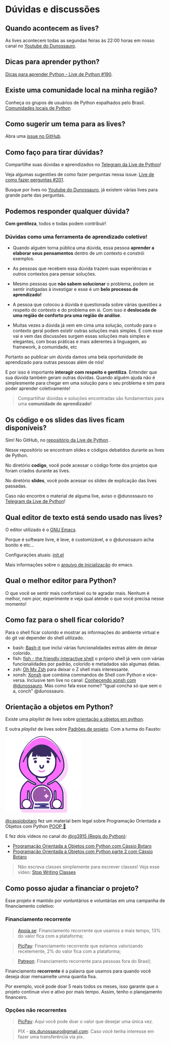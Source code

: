 # Dúvidas e discussões

## Quando acontecem as lives?

As lives acontecem todas as segundas feiras às 22:00 horas em nosso canal no [Youtube do Dunossauro](https://www.youtube.com/dunossauro).

## Dicas para aprender python?
[Dicas para aprender Python - Live de Python #190](https://youtu.be/HSotf1Amess).

## Existe uma comunidade local na minha região?

Conheça os grupos de usuários de Python espalhados pelo Brasil.
[Comunidades locais de Python](https://python.org.br/comunidades-locais/)

## Como sugerir um tema para as lives?
Abra uma [issue no GitHub](https://github.com/dunossauro/live-de-python/issues).


## Como faço para tirar dúvidas?

Compartilhe suas dúvidas e aprendizados no [Telegram da Live de Python](https://t.me/livepython)!

Veja algumas sugestões de como fazer perguntas nessa issue:
[Live de como fazer perguntas #201](https://github.com/dunossauro/live-de-python/issues/201).

Busque por lives no [Youtube do Dunossauro](https://www.youtube.com/dunossauro), já existem várias lives para grande parte das perguntas.

## Podemos responder qualquer dúvida?

**Com gentileza**, todos e todas podem contribuir!

### Dúvidas como uma ferramenta de **aprendizado coletivo**!

- Quando alguém torna pública uma dúvida, essa pessoa **aprender a elaborar seus pensamentos** dentro de um contexto e constrói exemplos.

- As pessoas que recebem essa dúvida trazem suas experiências e outros contextos para pensar soluções.

- Mesmo pessoas que **não sabem solucionar** o problema, podem se sentir instigadas à investigar e esse é um **belo processo de aprendizado!**

- A pessoa que colocou a dúvida é questionada sobre várias questões a respeito do contexto e do problema em si. Com isso é **deslocada de uma região de conforto pra uma região de análise**.

- Muitas vezes a dúvida já vem em cima uma solução, contudo para o contexto geral podem existir outras soluções mais simples. E com esse vai e vem das discussões surgem essas soluções mais simples e elegantes, com boas práticas e mais aderentes à linguagem, ao framework, à comunidade, etc

Portanto ao publicar um dúvida damos uma bela oportunidade de aprendizado para outras pessoas além de nós!

E por isso é importante **interagir com respeito e gentiliza**. Entender que sua dúvida também geram outras dúvidas. Quando alguém ajuda não é simplesmente para chegar em uma solução para o seu problema e sim para poder aprender coletivamente!

> Compartilhar dúvidas e soluções encontradas são fundamentais para uma **comunidade de aprendizado!**

## Os código e os slides das lives ficam disponíveis?

Sim! No GitHub, no [repositório da Live de Python](https://github.com/dunossauro/live-de-python) .

Nesse repositório se encontram slides e códigos debatidos durante as lives de Python.

No diretório **codigo**, você pode acessar o código fonte dos projetos que foram criados durante as lives.

No diretório **slides**, você pode acessar os slides de explicação das lives passadas.

Caso não encontre o material de alguma live, aviso o @dunossauro no [Telegram da Live de Python](https://t.me/livepython)!

## Qual editor de texto está sendo usado nas lives?

O editor utilizado é o [GNU Emacs](https://www.gnu.org/software/emacs/).

Porque é software livre, é leve, é customizável, e o @dunossauro acha bonito e etc...

Configurações atuais:
[init.el](https://gitlab.com/dunossauro/dotfiles/-/blob/master/emacs/init.el)

Mais informações sobre o [arquivo de inicialização](https://www.gnu.org/software/emacs/manual/html_node/emacs/Init-File.html) do emacs.


## Qual o melhor editor para Python?

O que você se sentir mais confortável ou te agradar mais. Nenhum é melhor, nem pior, experimente e veja qual atende o que você precisa nesse momento!


## Como faz para o shell ficar colorido?

Para o shell ficar colorido e mostrar as informações do ambiente virtual e do git vai depender do shell utilizado.

- bash: [Bash-it](https://github.com/Bash-it/bash-it) que inclui várias funcionalidades extras além de deixar colorido.
- fish: [fish - the friendly interactive shell](https://github.com/fish-shell/fish-shell) o próprio shell já vem com várias funcionalidades por padrão, colorido e metadados são algumas delas.
- zsh: [Oh My Zsh](https://github.com/ohmyzsh/ohmyzsh) para deixar o Z shell mais interessante.
- xonsh: [Xonsh](https://xon.sh/) que combina commandos de Shell com Python e vice-versa. Inclusive tem live no canal: [Conhecendo xonsh com @dunossauro](https://www.youtube.com/watch?v=thxOAuy17sw). Mas como fala esse nome? "Igual concha só que sem o a, conch" @dunossauro.

## Orientação a objetos em Python?

Existe uma *playlist* de lives sobre [orientação a objetos em python](https://www.youtube.com/playlist?list=PLOQgLBuj2-3L_L6ahsBVA_SzuGtKre3OK).

E outra *playlist* de lives sobre [Padrões de projeto](https://www.youtube.com/watch?v=hVOP_XR9gEw&list=PLOQgLBuj2-3IPHFlBmqhtbM4vLJg9tob4). Com a turma do Fausto:

![Fausto](assets/images/fausto.svg)


[@cassiobotaro](https://cassiobotaro.dev/) fez um material bem legal sobre Programação Orientada a Objetos com Python [POOP 💩](https://github.com/cassiobotaro/poop)

E fez dois vídeos no canal do [@rg3915 (Regis do Python)](https://github.com/rg3915):

- [Programação Orientada a Objetos com Python com Cássio Botaro](https://youtu.be/szS_qR_y-jc)
- [Programação Orientada a Objetos com Python parte 2 com Cássio Botaro](https://youtu.be/Gk2Ux8IcYx0)

> Não escreva classes simplemente para escrever classes! Veja esse vídeo: [Stop Writing Classes](https://www.youtube.com/watch?v=o9pEzgHorH0)


## Como posso ajudar a financiar o projeto?

Esse projeto é mantido por vonluntários e voluntárias em uma campanha de financiamento coletivo:

### Financiamento recorrente

> [Apoia.se](https://apoia.se/livedepython): Financiamento recorrente que usamos a mais tempo, 13% do valor fica com a plataforma;

> [PicPay](https://app.picpay.com/user/dunossauro): Financiamento recorrente que estamos valorizando recetemente, 2% do valor fica com a plataforma;

> [Patreon](http://patreon.com/dunossauro): Financiamento recorrente para pessoas fora do Brasil;

Financiamento **recorrente** é a palavra que usamos para quando você deseja doar mensamelte umna quantia fixa.

Por exemplo, você pode doar 5 reais todos os meses, isso garante que o projeto continue vivo e ativo por mais tempo. Assim, tenho o planejamento financeiro.

### Opções não recorrentes

> [PicPay](http://picpay.me/livedepython): Aqui você pode doar o valor que desejar uma única vez.

> PIX - pix.dunossauro@gmail.com: Caso você tenha interesse em fazer uma transferência via pix.
